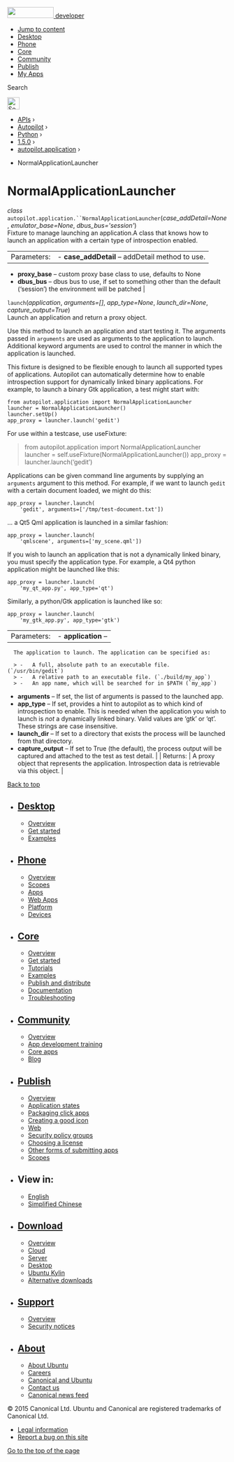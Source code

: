 <a href="https://developer.ubuntu.com/" class="logo-ubuntu"><img src="https://developer.ubuntu.com/assets/sites/ubuntu/latest/u/img/logos/logo-ubuntu-orange.svg" width="106" height="25" /> <span>developer</span></a>

-   [Jump to content](index.html#main-content)
-   [Desktop](https://developer.ubuntu.com/en/desktop/)
-   [Phone](https://developer.ubuntu.com/en/phone/)
-   [Core](https://developer.ubuntu.com/core)
-   [Community](https://developer.ubuntu.com/en/community/)
-   [Publish](https://developer.ubuntu.com/en/publish/)
-   [My Apps](https://myapps.developer.ubuntu.com/)

Search

<img src="https://developer.ubuntu.com/assets/sites/ubuntu/latest/u/img/search-white.svg" alt="Search" height="28" />

-   [APIs](../../../../index.html) ›
-   [Autopilot](../../../index.html) ›
-   [Python](../../index.html) ›
-   [1.5.0](../index.html) ›
-   [autopilot.application](../autopilot.application/index.html) ›

<!-- -->

-   NormalApplicationLauncher

NormalApplicationLauncher
=========================

 *class* `autopilot.application.``NormalApplicationLauncher`(*case\_addDetail=None*, *emulator\_base=None*, *dbus\_bus='session'*)<a href="index.html#autopilot.application.NormalApplicationLauncher" class="headerlink" title="Permalink to this definition"></a>  
Fixture to manage launching an application.A class that knows how to launch an application with a certain type of introspection enabled.

|             |                                                                                                                             |
|-------------|-----------------------------------------------------------------------------------------------------------------------------|
| Parameters: | -   **case\_addDetail** – addDetail method to use.                                                                          
  -   **proxy\_base** – custom proxy base class to use, defaults to None                                                       
  -   **dbus\_bus** – dbus bus to use, if set to something other than the default (‘session’) the environment will be patched  |

 `launch`(*application*, *arguments=\[\]*, *app\_type=None*, *launch\_dir=None*, *capture\_output=True*)<a href="index.html#autopilot.application.NormalApplicationLauncher.launch" class="headerlink" title="Permalink to this definition"></a>  
Launch an application and return a proxy object.

Use this method to launch an application and start testing it. The arguments passed in `arguments` are used as arguments to the application to launch. Additional keyword arguments are used to control the manner in which the application is launched.

This fixture is designed to be flexible enough to launch all supported types of applications. Autopilot can automatically determine how to enable introspection support for dynamically linked binary applications. For example, to launch a binary Gtk application, a test might start with:

    from autopilot.application import NormalApplicationLauncher
    launcher = NormalApplicationLauncher()
    launcher.setUp()
    app_proxy = launcher.launch('gedit')

For use within a testcase, use useFixture:

> from autopilot.application import NormalApplicationLauncher launcher = self.useFixture(NormalApplicationLauncher()) app\_proxy = launcher.launch(‘gedit’)

Applications can be given command line arguments by supplying an `arguments` argument to this method. For example, if we want to launch `gedit` with a certain document loaded, we might do this:

    app_proxy = launcher.launch(
        'gedit', arguments=['/tmp/test-document.txt'])

... a Qt5 Qml application is launched in a similar fashion:

    app_proxy = launcher.launch(
        'qmlscene', arguments=['my_scene.qml'])

If you wish to launch an application that is not a dynamically linked binary, you must specify the application type. For example, a Qt4 python application might be launched like this:

    app_proxy = launcher.launch(
        'my_qt_app.py', app_type='qt')

Similarly, a python/Gtk application is launched like so:

    app_proxy = launcher.launch(
        'my_gtk_app.py', app_type='gtk')

|             |                                                                                                                                                                                                                                                                        |
|-------------|------------------------------------------------------------------------------------------------------------------------------------------------------------------------------------------------------------------------------------------------------------------------|
| Parameters: | -   **application** –                                                                                                                                                                                                                                                  
                                                                                                                                                                                                                                                                          
      The application to launch. The application can be specified as:                                                                                                                                                                                                     
                                                                                                                                                                                                                                                                          
      > -   A full, absolute path to an executable file. (`/usr/bin/gedit`)                                                                                                                                                                                               
      > -   A relative path to an executable file. (`./build/my_app`)                                                                                                                                                                                                     
      > -   An app name, which will be searched for in $PATH (`my_app`)                                                                                                                                                                                                   
                                                                                                                                                                                                                                                                          
  -   **arguments** – If set, the list of arguments is passed to the launched app.                                                                                                                                                                                        
  -   **app\_type** – If set, provides a hint to autopilot as to which kind of introspection to enable. This is needed when the application you wish to launch is *not* a dynamically linked binary. Valid values are ‘gtk’ or ‘qt’. These strings are case insensitive.  
  -   **launch\_dir** – If set to a directory that exists the process will be launched from that directory.                                                                                                                                                               
  -   **capture\_output** – If set to True (the default), the process output will be captured and attached to the test as test detail.                                                                                                                                    |
| Returns:    | A proxy object that represents the application. Introspection data is retrievable via this object.                                                                                                                                                                     |

[Back to top](index.html#)

-   [Desktop](https://developer.ubuntu.com/en/desktop/)
    ---------------------------------------------------

    -   [Overview](https://developer.ubuntu.com/en/desktop/)
    -   [Get started](http://snapcraft.io/?utm_source=developer.ubuntu.com&utm_medium=devportal&utm_term=snaps%20snapcraft%20desktop&utm_content=menu&utm_campaign=duc_snappers)
    -   [Examples](https://github.com/ubuntu/snappy-playpen)

-   [Phone](https://developer.ubuntu.com/en/phone/)
    -----------------------------------------------

    -   [Overview](https://developer.ubuntu.com/en/phone/)
    -   [Scopes](https://developer.ubuntu.com/en/phone/scopes/)
    -   [Apps](https://developer.ubuntu.com/en/phone/apps/)
    -   [Web Apps](https://developer.ubuntu.com/en/phone/web/)
    -   [Platform](https://developer.ubuntu.com/en/phone/platform/)
    -   [Devices](https://developer.ubuntu.com/en/phone/devices/)

-   [Core](https://developer.ubuntu.com/core)
    -----------------------------------------

    -   [Overview](https://developer.ubuntu.com/core)
    -   [Get started](https://developer.ubuntu.com/core/get-started)
    -   [Tutorials](https://developer.ubuntu.com/core/tutorials)
    -   [Examples](https://developer.ubuntu.com/core/examples)
    -   [Publish and distribute](https://developer.ubuntu.com/core/publish-and-distribute)
    -   [Documentation](https://developer.ubuntu.com/core/documentation)
    -   [Troubleshooting](https://developer.ubuntu.com/core/troubleshooting)

-   [Community](https://developer.ubuntu.com/en/community/)
    -------------------------------------------------------

    -   [Overview](https://developer.ubuntu.com/en/community/)
    -   [App development training](https://developer.ubuntu.com/en/community/training/)
    -   [Core apps](https://developer.ubuntu.com/en/community/core-apps/)
    -   [Blog](https://developer.ubuntu.com/en/community/blog/)

-   [Publish](https://developer.ubuntu.com/en/publish/)
    ---------------------------------------------------

    -   [Overview](https://developer.ubuntu.com/en/publish/)
    -   [Application states](https://developer.ubuntu.com/en/publish/application-states/)
    -   [Packaging click apps](https://developer.ubuntu.com/en/publish/packaging-click-apps/)
    -   [Creating a good icon](https://developer.ubuntu.com/en/publish/creating-a-good-icon/)
    -   [Web](https://developer.ubuntu.com/en/publish/web/)
    -   [Security policy groups](https://developer.ubuntu.com/en/publish/security-policy-groups/)
    -   [Choosing a license](https://developer.ubuntu.com/en/publish/choosing-a-license/)
    -   [Other forms of submitting apps](https://developer.ubuntu.com/en/publish/other-forms-of-submitting-apps/)
    -   [Scopes](https://developer.ubuntu.com/en/publish/scopes/)

-   View in:
    --------

    -   [English](index.html "Change to language: English")
    -   [Simplified Chinese](index.html "Change to language: Simplified Chinese")

-   [Download](http://ubuntu.com/download/)
    ---------------------------------------

    -   [Overview](http://ubuntu.com/download)
    -   [Cloud](http://ubuntu.com/download/cloud)
    -   [Server](http://ubuntu.com/download/server)
    -   [Desktop](http://ubuntu.com/download/desktop)
    -   [Ubuntu Kylin](http://ubuntu.com/download/ubuntu-kylin)
    -   [Alternative downloads](http://ubuntu.com/download/alternative-downloads)

-   [Support](http://ubuntu.com/support/)
    -------------------------------------

    -   [Overview](http://ubuntu.com/support)
    -   [Security notices](http://www.ubuntu.com/usn/)

-   [About](http://ubuntu.com/about/)
    ---------------------------------

    -   [About Ubuntu](http://ubuntu.com/about/about-ubuntu)
    -   [Careers](http://www.canonical.com/careers)
    -   [Canonical and Ubuntu](http://ubuntu.com/about/canonical-and-ubuntu)
    -   [Contact us](http://ubuntu.com/about/contact-us)
    -   [Canonical news feed](http://insights.ubuntu.com/feed/)

© 2015 Canonical Ltd. Ubuntu and Canonical are registered trademarks of Canonical Ltd.

-   [Legal information](http://www.ubuntu.com/legal)
-   [Report a bug on this site](https://bugs.launchpad.net/developer-ubuntu-com/)

<span class="accessibility-aid">[Go to the top of the page](index.html#)</span>
